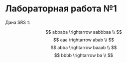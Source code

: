 # Лабораторная работа №1
Дана SRS $\tau$:

$$
abbaba \rightarrow aabbbaa \\
$$
$$
aaa \rightarrow abab \\
$$
$$
abba \rightarrow baaab \\ 
$$
$$
bbbb \rightarrow ba \\
$$
